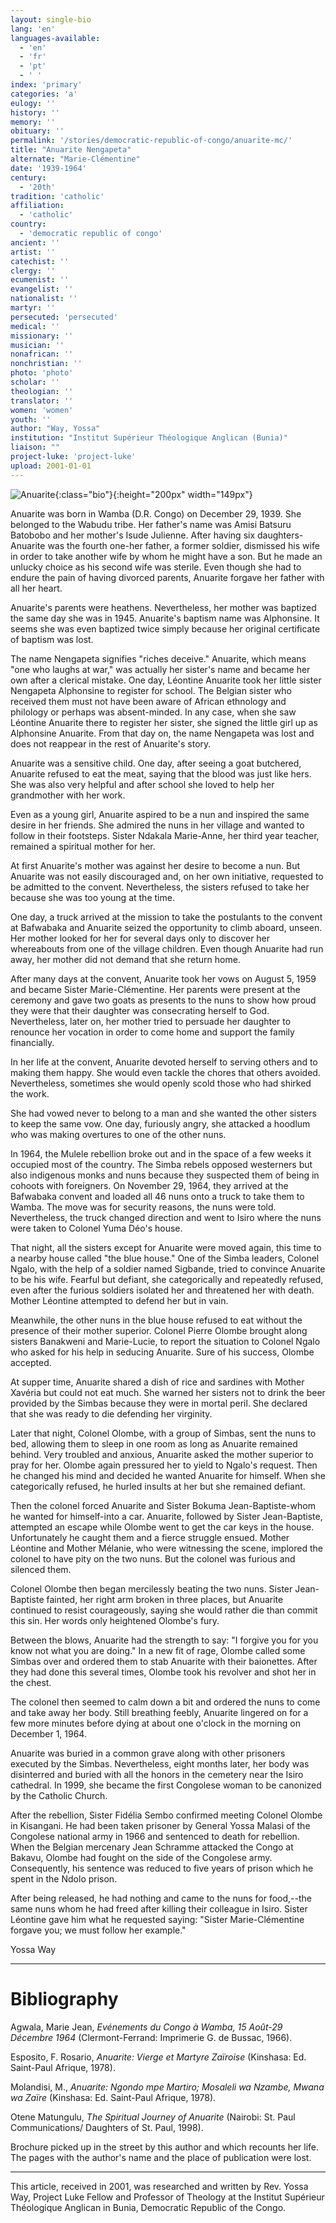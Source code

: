 ```yaml
---
layout: single-bio
lang: 'en'
languages-available:
  - 'en'
  - 'fr'
  - 'pt'
  - ' '
index: 'primary'
categories: 'a'
eulogy: ''
history: ''
memory: ''
obituary: ''
permalink: '/stories/democratic-republic-of-congo/anuarite-mc/'
title: "Anuarite Nengapeta"
alternate: "Marie-Clémentine"
date: '1939-1964'
century:
  - '20th'
tradition: 'catholic'
affiliation:
  - 'catholic'
country:
  - 'democratic republic of congo'
ancient: ''
artist: ''
catechist: ''
clergy: ''
ecumenist: ''
evangelist: ''
nationalist: ''
martyr: ''
persecuted: 'persecuted'
medical: ''
missionary: ''
musician: ''
nonafrican: ''
nonchristian: ''
photo: 'photo'
scholar: ''
theologian: ''
translator: ''
women: 'women'
youth: ''
author: "Way, Yossa"
institution: "Institut Supérieur Théologique Anglican (Bunia)"
liaison: ""
project-luke: 'project-luke'
upload: 2001-01-01
---
```


![Anuarite](/images/bio-pics/demrepcongo/anuarite-mc/anuarite.jpg){:class="bio"}{:height="200px" width="149px"}

Anuarite was born in Wamba (D.R. Congo) on December 29, 1939.  She belonged to the Wabudu tribe.  Her father's name was Amisi Batsuru Batobobo and her mother's Isude Julienne.  After having six daughters-Anuarite was the fourth one-her father, a former soldier, dismissed his wife in order to take another wife by whom he might have a son.  But he made an unlucky choice as his second wife was sterile.  Even though she had to endure the pain of having divorced parents, Anuarite forgave her father with all her heart.

Anuarite's parents were heathens.  Nevertheless, her mother was baptized the same day she was in 1945.  Anuarite's baptism name was Alphonsine.  It seems she was even baptized twice simply because her original certificate of baptism was lost.

The name Nengapeta signifies "riches deceive." Anuarite, which means "one who laughs at war," was actually her sister's name and became her own after a clerical mistake.  One day, Léontine Anuarite took her little sister Nengapeta Alphonsine to register for school.  The Belgian sister who received them must not have been aware of African ethnology and philology or perhaps was absent-minded.  In any case, when she saw Léontine Anuarite there to register her sister, she signed the little girl up as Alphonsine Anuarite.  From that day on, the name Nengapeta was lost and does not reappear in the rest of Anuarite's story.

Anuarite was a sensitive child.  One day, after seeing a goat butchered, Anuarite refused to eat the meat, saying that the blood was just like hers.  She was also very helpful and after school she loved to help her grandmother with her work.

Even as a young girl, Anuarite aspired to be a nun and inspired the same desire in her friends. She admired the nuns in her village and wanted to follow in their footsteps.  Sister Ndakala Marie-Anne, her third year teacher, remained a spiritual mother for her.

At first Anuarite's mother was against her desire to become a nun.  But Anuarite was not easily discouraged and, on her own initiative, requested to be admitted to the convent.  Nevertheless, the sisters refused to take her because she was too young at the time.

One day, a truck arrived at the mission to take the postulants to the convent at Bafwabaka and Anuarite seized the opportunity to climb aboard, unseen.  Her mother looked for her for several days only to discover her whereabouts from one of the village children.  Even though Anuarite had run away, her mother did not demand that she return home.

After many days at the convent, Anuarite took her vows on August 5, 1959 and became Sister Marie-Clémentine.  Her  parents were present at the ceremony and gave two goats as presents to the nuns to show how proud they were that their daughter was consecrating herself to God.  Nevertheless, later on, her mother tried to persuade her daughter to renounce her vocation in order to come home and support the family financially.

In her life at the convent, Anuarite devoted herself to serving others and to making them happy.  She would even tackle the chores that others avoided.  Nevertheless, sometimes she would openly scold those who had shirked the work.

She had vowed never to belong to a man and she wanted the other sisters to keep the same vow.  One day, furiously angry, she attacked a hoodlum who was making overtures to one of the other nuns.

In 1964, the Mulele rebellion broke out and in the space of a few weeks it occupied most of the country.  The Simba rebels opposed westerners but also indigenous monks and nuns because they suspected them of being in cohoots with foreigners.  On November 29, 1964, they arrived at the Bafwabaka convent and loaded all 46 nuns onto a truck to take them to Wamba.  The move was for security reasons, the nuns were told.  Nevertheless, the truck changed direction and went to Isiro where the nuns were taken to Colonel Yuma Déo's house.

That night, all the sisters except for Anuarite were moved again, this time to a nearby house called "the blue house."  One of the Simba leaders, Colonel Ngalo, with the help of a soldier named Sigbande, tried to convince Anuarite to be his wife.  Fearful but defiant, she categorically and repeatedly refused, even after the furious soldiers isolated her and threatened her with death.  Mother Léontine attempted to defend her but in vain.

Meanwhile, the other nuns in the blue house refused to eat without the presence of their mother superior.  Colonel Pierre Olombe brought along sisters Banakweni and Marie-Lucie, to report the situation to Colonel Ngalo who asked for his help in seducing Anuarite.  Sure of his success, Olombe accepted.

At supper time, Anuarite shared a dish of rice and sardines with Mother Xavéria but could not eat much.  She warned her sisters not to drink the beer provided by the Simbas because they were in mortal peril.  She declared that she was ready to die defending her virginity.

Later that night, Colonel Olombe, with a group of Simbas, sent the nuns to bed, allowing them to sleep in one room as long as Anuarite remained behind.  Very troubled and anxious, Anuarite asked the mother superior to pray for her.  Olombe again pressured her to yield to Ngalo's request.  Then he changed his mind and decided he wanted Anuarite for himself.  When she categorically refused, he hurled insults at her but she remained defiant.

Then the colonel forced Anuarite and Sister Bokuma Jean-Baptiste-whom he wanted for himself-into a car.  Anuarite, followed by Sister Jean-Baptiste, attempted an escape while Olombe went to get the car keys in the house.  Unfortunately he caught them and a fierce struggle ensued.  Mother Léontine and Mother Mélanie, who were witnessing the scene, implored the colonel to have pity on the two nuns.  But the colonel was furious and silenced them.

Colonel Olombe then began mercilessly beating the two nuns.  Sister Jean-Baptiste fainted, her right arm broken in three places, but Anuarite continued to resist courageously, saying she would rather die than commit this sin.  Her words only heightened Olombe's fury.

Between the blows, Anuarite had the strength to say: "I forgive you for you know not what you are doing."  In a new fit of rage, Olombe called some Simbas over and ordered them to stab Anuarite with their baionettes.  After they had done this several times, Olombe took his revolver and shot her in the chest.

The colonel then seemed to calm down a bit and ordered the nuns to come and take away her body.  Still breathing feebly, Anuarite lingered on for a few more minutes before dying at about one o'clock in the morning on December 1, 1964.

Anuarite was buried in a common grave along with other prisoners executed by the Simbas.  Nevertheless, eight months later, her body was disinterred and buried with all the honors in the cemetery near the Isiro cathedral.  In 1999, she became the first Congolese woman to be canonized by the Catholic Church.

After the rebellion, Sister Fidélia Sembo confirmed meeting Colonel Olombe in Kisangani.  He had been taken prisoner by General Yossa Malasi of the Congolese national army in 1966 and sentenced to death for rebellion.  When the Belgian mercenary Jean Schramme attacked the Congo at Bakavu, Olombe had fought on the side of the Congolese army.  Consequently, his sentence was reduced to five years of prison which he spent in the Ndolo prison.

After being released, he had nothing and came to the nuns for food,--the same nuns whom he had freed after killing their colleague in Isiro.  Sister Léontine gave him what he requested saying: "Sister Marie-Clémentine forgave you; we must follow her example."

Yossa  Way

---

# Bibliography

Agwala, Marie Jean, *Evénements du Congo à Wamba, 15 Août-29 Décembre 1964* (Clermont-Ferrand: Imprimerie G. de Bussac, 1966).

Esposito, F. Rosario, *Anuarite: Vierge et Martyre Zaïroise* (Kinshasa: Ed. Saint-Paul Afrique, 1978).

Molandisi, M., *Anuarite: Ngondo mpe Martiro; Mosaleli wa Nzambe, Mwana wa Zaïre* (Kinshasa: Ed. Saint-Paul Afrique, 1978).

Otene Matungulu, *The Spiritual Journey of Anuarite* (Nairobi: St. Paul Communications/ Daughters of St. Paul, 1998).

Brochure picked up in the street by this author and which recounts her life.  The pages with the author's name and the place of publication were lost.

---

This article, received in 2001, was researched and written by Rev. Yossa Way, Project Luke Fellow and Professor of Theology at the Institut Sup&eacute;rieur Th&eacute;ologique Anglican in Bunia, Democratic Republic of the Congo.
